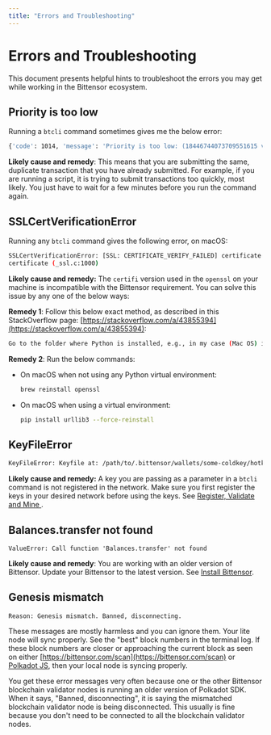 ```yaml
---
title: "Errors and Troubleshooting"
---
```


# Errors and Troubleshooting

This document presents helpful hints to troubleshoot the errors you may get while working in the Bittensor ecosystem. 

## Priority is too low

Running a `btcli` command sometimes gives me the below error:

```bash
{'code': 1014, 'message': 'Priority is too low: (18446744073709551615 vs 18446744073709551615)', 'data': 'The transaction has too low priority to replace another transaction already in the pool.'}
```

**Likely cause and remedy**: This means that you are submitting the same, duplicate transaction that you have already submitted. For example, if you are running a script, it is trying to submit transactions too quickly, most likely. You just have to wait for a few minutes before you run the command again.


## SSLCertVerificationError

Running any `btcli` command gives the following error, on macOS:

```bash
SSLCertVerificationError: [SSL: CERTIFICATE_VERIFY_FAILED] certificate verify failed: unable to get local issuer
certificate (_ssl.c:1000)
```

**Likely cause and remedy:** The `certifi` version used in the `openssl` on your machine is incompatible with the Bittensor requirement. You can solve this issue by any one of the below ways:

**Remedy 1**: Follow this below exact method, as described in this StackOverflow page: [https://stackoverflow.com/a/43855394](https://stackoverflow.com/a/43855394):

```bash
Go to the folder where Python is installed, e.g., in my case (Mac OS) it is installed in the Applications folder with the folder name 'Python 3.6'. Now double click on 'Install Certificates.command'. You will no longer face this error.
```

**Remedy 2**: Run the below commands:

- On macOS when not using any Python virtual environment: 
    ```bash
    brew reinstall openssl
    ```
- On macOS when using a virtual environment:
    ```bash
    pip install urllib3 --force-reinstall
    ```

## KeyFileError

```bash
KeyFileError: Keyfile at: /path/to/.bittensor/wallets/some-coldkey/hotkeys/somehotkey does not exist
```

**Likely cause and remedy:** A key you are passing as a parameter in a `btcli` command is not registered in the network. Make sure you first register the keys in your desired network before using the keys. See [Register, Validate and Mine
](./subnets/register-validate-mine.md#register).

## Balances.transfer not found

```
ValueError: Call function 'Balances.transfer' not found
```

**Likely cause and remedy**: You are working with an older version of Bittensor. Update your Bittensor to the latest version. See [Install Bittensor](./getting-started/installation.md).


## Genesis mismatch

```
Reason: Genesis mismatch. Banned, disconnecting.
```

These messages are mostly harmless and you can ignore them. Your lite node will sync properly. See the "best" block numbers in the terminal log. If these block numbers are closer or approaching the current block as seen on either [https://bittensor.com/scan](https://bittensor.com/scan) or [Polkadot JS](https://polkadot.js.org/apps/?rpc=wss%3A%2F%2Fentrypoint-finney.opentensor.ai%3A443#/explorer), then your local node is syncing properly.

You get these error messages very often because one or the other Bittensor blockchain validator nodes is running an older version of Polkadot SDK. When it says, "Banned, disconnecting", it is saying the mismatched blockchain validator node is being disconnected. This usually is fine because you don't need to be connected to all the blockchain validator nodes. 
